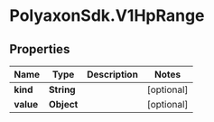 # PolyaxonSdk.V1HpRange

## Properties
Name | Type | Description | Notes
------------ | ------------- | ------------- | -------------
**kind** | **String** |  | [optional] 
**value** | **Object** |  | [optional] 


